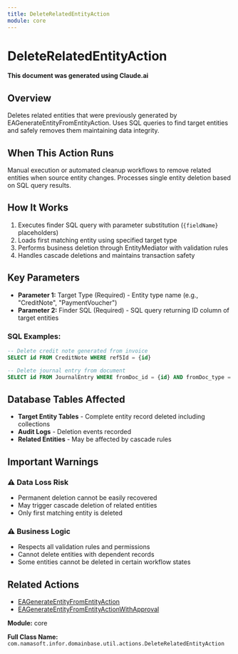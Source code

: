 ```yaml
---
title: DeleteRelatedEntityAction
module: core
---
```


<div class='entity-flows'>

# DeleteRelatedEntityAction

**This document was generated using Claude.ai**

## Overview

Deletes related entities that were previously generated by EAGenerateEntityFromEntityAction. Uses SQL queries to find target entities and safely removes them maintaining data integrity.

## When This Action Runs

Manual execution or automated cleanup workflows to remove related entities when source entity changes. Processes single entity deletion based on SQL query results.

## How It Works

1. Executes finder SQL query with parameter substitution (`{fieldName}` placeholders)
2. Loads first matching entity using specified target type
3. Performs business deletion through EntityMediator with validation rules
4. Handles cascade deletions and maintains transaction safety

## Key Parameters

- **Parameter 1:** Target Type (Required) - Entity type name (e.g., "CreditNote", "PaymentVoucher")
- **Parameter 2:** Finder SQL (Required) - SQL query returning ID column of target entities

### SQL Examples:
```sql
-- Delete credit note generated from invoice
SELECT id FROM CreditNote WHERE ref5Id = {id}

-- Delete journal entry from document
SELECT id FROM JournalEntry WHERE fromDoc_id = {id} AND fromDoc_type = '{entityType}'
```

## Database Tables Affected

- **Target Entity Tables** - Complete entity record deleted including collections
- **Audit Logs** - Deletion events recorded
- **Related Entities** - May be affected by cascade rules

## Important Warnings

### ⚠️ Data Loss Risk
- Permanent deletion cannot be easily recovered
- May trigger cascade deletion of related entities
- Only first matching entity is deleted

### ⚠️ Business Logic
- Respects all validation rules and permissions
- Cannot delete entities with dependent records
- Some entities cannot be deleted in certain workflow states

## Related Actions

- [EAGenerateEntityFromEntityAction](EAGenerateEntityFromEntityAction.md)
- [EAGenerateEntityFromEntityActionWithApproval](EAGenerateEntityFromEntityActionWithApproval.md)

**Module:** core

**Full Class Name:** `com.namasoft.infor.domainbase.util.actions.DeleteRelatedEntityAction`

</div>

